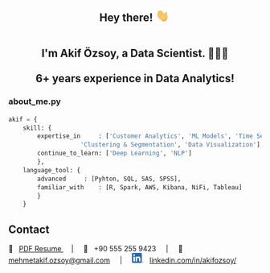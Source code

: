 <!-- 
https://github.com/coderjojo/creative-profile-readme 
https://javascript.plainenglish.io/how-to-make-custom-language-badges-for-your-profile-using-shields-io-d2aeaf016b6b
-->

<div header align="center">

<h2> Hey there! <img src="images/waving-hand-joypixels.gif" width="30px">
	
<br> I'm Akif Özsoy, a Data Scientist. 👨🏻‍💻 
<br><br> 6+ years experience in Data Analytics! </h2>
 </div>
<!--&#128104;&#8205;&#128187; -->

<!--
<h3> About me </h3>

### &#129299; Expertise in 
1) Customer Analytics
2) Classification and Regression Machine Learning Models
3) Time Series Analysis
4) Clustering & Segmentation
	
### &#129303; Passionately Curious on 
- Data Visualization
- Learning new things (technology, methodology, algorithm etc.) 
	
### &#129488; Continue to study 
- Deep Learning Models
- NLP

-->

<!--
| &#129299; <br /> Expertise in  | &#129303; <br /> Passionately Curious on | &#129488; <br /> Continue to study  |
| ------------------------------ | ---------------------------------------- | ----------------------------------- |
| Customer Analytics  		 | Data Visualization  			    | Deep Learning Models  		  |
| Machine Learning Models 	 | Learning new things   		    | NLP  				  |
| Time Series  			 |   					    | 					  |
| Clustering & Segmentation  	 |   					    |				       	  |
-->
	



<h3> about_me.py </h3>

```python
akif = {
	skill: {
		expertise_in	 : ['Customer Analytics', 'ML Models', 'Time Series', 
				    'Clustering & Segmentation', 'Data Visualization'],
		continue_to_learn: ['Deep Learning', 'NLP']
		},
	language_tool: {
		advanced	 : [Pyhton, SQL, SAS, SPSS],
		familiar_with 	 : [R, Spark, AWS, Kibana, NiFi, Tableau]
		}
	}
```


<div projects align="left"> </div>
<h2> Contact </h2>

&#128195; &nbsp; <a href="https://resume-a.s3.us-east-2.amazonaws.com/CV_AkifOzsoy.pdf"> PDF Resume </a> &nbsp;&nbsp;&nbsp; | &nbsp;&nbsp;&nbsp;
&#128241; &nbsp; +90 555 255 9423  &nbsp;&nbsp;&nbsp; | &nbsp;&nbsp;&nbsp;
&#128232; &nbsp; mehmetakif.ozsoy@gmail.com &nbsp;&nbsp;&nbsp; | &nbsp;&nbsp;&nbsp; 
<img src="images/LI-In-Bug.png" width="23px"> &nbsp; <a href="https://www.linkedin.com/in/akifozsoy/"> linkedin.com/in/akifozsoy/ </a> <br><br>



